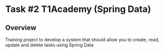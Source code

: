 # Task #2 T1Academy (Spring Data)
## Overview
Training project to develop a system that should allow you to create, read, update and delete tasks using Spring Data
